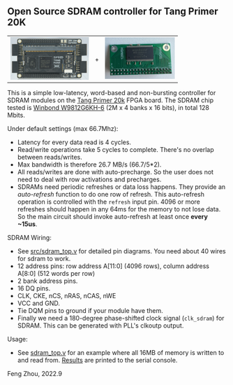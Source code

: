 ## Open Source SDRAM controller for Tang Primer 20K

<table cellspacing=0 cellpadding=0" style="border: none;"><tr><td><img src='doc/tang20k.png' width=180></td> <td valign='center'>+</td> <td><img src='doc/sdram.jpg' width=160></td></tr></table>

This is a simple low-latency, word-based and non-bursting controller for SDRAM modules on the [Tang Primer 20k](https://www.aliexpress.com/item/1005004653308809.html) FPGA board. The SDRAM chip tested is [Winbond W9812G6KH-6](https://www.winbond.com/resource-files/da00-w9812g6khc1.pdf) (2M x 4 banks x 16 bits), in total 128 Mbits.

Under default settings (max 66.7Mhz):
- Latency for every data read is 4 cycles. 
- Read/write operations take 5 cycles to complete. There's no overlap between reads/writes.
- Max bandwidth is therefore 26.7 MB/s (66.7/5*2).
- All reads/writes are done with auto-precharge. So the user does not need to deal with row activations and precharges.
- SDRAMs need periodic refreshes or data loss happens. They provide an *auto-refresh* function to do one row of refresh. This auto-refresh operation is controlled with the `refresh` input pin. 4096 or more refreshes should happen in any 64ms for the memory to not lose data. So the main circuit should invoke auto-refresh at least once **every ~15us**.

SDRAM Wiring:
- See [src/sdram_top.v](src/sdram_top.v) for detailed pin diagrams. You need about 40 wires for sdram to work.
- 12 address pins: row address A[11:0] (4096 rows), column address A[8:0] (512 words per row)
- 2 bank address pins.
- 16 DQ pins.
- CLK, CKE, nCS, nRAS, nCAS, nWE
- VCC and GND.
- Tie DQM pins to ground if your module have them.
- Finally we need a 180-degree phase-shifted clock signal (`clk_sdram`) for SDRAM. This can be generated with PLL's clkoutp output.

Usage:
- See [sdram_top.v](src/sdram_top.v) for an example where all 16MB of memory is written to and read from. [Results](doc/test_results.png) are printed to the serial console.

Feng Zhou, 2022.9


